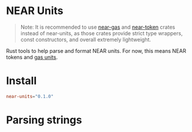 NEAR Units
==========

> Note: It is recommended to use [near-gas](https://crates.io/crates/near-gas) and [near-token](https://crates.io/crates/near-token) crates instead of near-units, as those crates provide strict type wrappers, const constructors, and overall extremely lightweight.

Rust tools to help parse and format NEAR units. For now, this means NEAR tokens and [gas units](https://docs.near.org/docs/concepts/gas).

# Install

```toml
near-units="0.1.0"
```

# Parsing strings

